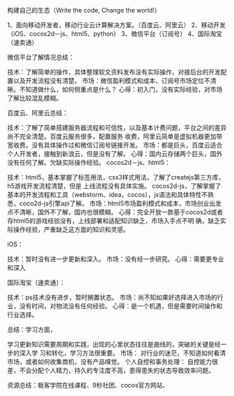 
构建自己的生态（Write the code, Change the world!）

1、面向移动开发者，移动行业云计算解决方案。（百度云、阿里云）
2、移动开发（iOS、cocos2d－js、html5、python）
3、微信平台（订阅号）
4、国际淘宝（速卖通）

微信平台了解情况总结：

技术：了解简单的操作，具体整理软文资料发布没有实际操作，对接后台的开发配置以及开发流程没有清楚。
市场：微信盈利模式和成本，订阅号市场定位不清晰。不知道做什么，如何侧重点是什么？
心得：初入门，没有实际经验，对市场了解比较混乱模糊。

百度云、阿里云总结：

技术：了解了简单搭建服务器流程和可信性，以及基本计费问题，平台之间的差异尚不完全清楚。百度云服务很多，配置服务			收费，阿里云简单是虚拟机器更加带宽收费。没有具体操作过和微信订阅号链接开发。
市场：都是巨头，百度云适合个人开发者，接触到新浪云，但是没有了解。
心得：国内云存储两个巨头，国外没有任何了解。欠缺实际操作经验。
cocos2d－js、html5：

技术：html5，基本掌握了标签用法，css3样式用法，了解了createjs第三方库，h5游戏开发流程清楚，但是			上线流程没有具体实施。
cocos2d-js，了解掌握了基本的开发流程和工具（webstorm、idea，cocos），js语法和具体特性不熟			悉，coco2d-js引擎api了解。
市场：html5市场盈利模式和成本，市场创业出发点不清晰，国外不了解，国内也很模糊。
心得：完全开放一款基于cocos2d或者存html5的游戏经验没有，上线部署和适配知识缺乏，市场入手点不明		确，缺乏实际操作经验，严重缺乏这方面的知识和灵感。

iOS：

技术：暂时没有进一步更新和深入。
市场：没有经一步研究。
心得：需要更专业和深入

国际淘宝（速卖通）：

技术：ps技术没有进步，暂时搁置状态。
市场：尚不知如果好选择进入市场的行业，没有时间，对物流没有任何经验。
心得：是一个机遇，但是需要时间操作和行业选择。

总结：学习方面，

学习更新知识需要周期和实践，出现的心里状态往往是曲线的，突破的关键是经一步的深入学					习和转化，学习方法很重要。
市场：
对行业的迷茫，不知道如何看清市场，或者如何收集商机，没有产品嗅觉。
个人自控和事务处理：
自控能力很差，不会分配个人精力，持久的专注度不高，患得患失的状态导致效率问题。

资源总结：极客学院在线课程、9秒社团、cocos官方网站、
